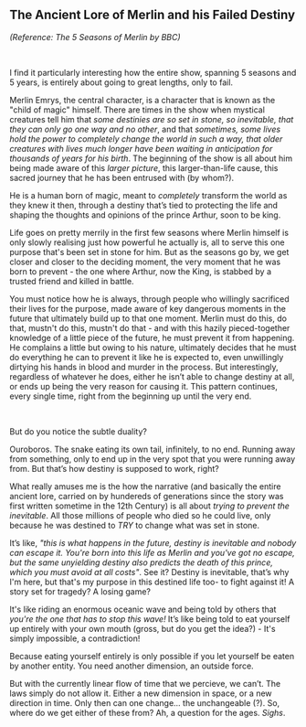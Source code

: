 ## The Ancient Lore of Merlin and his Failed Destiny

*(Reference: The 5 Seasons of Merlin by BBC)*

<br> 

I find it particularly interesting how the entire show, spanning 5 seasons and 5 years, is entirely about going to great lengths, only to fail.

Merlin Emrys, the central character, is a character that is known as the "child of magic" himself. There are times in the show when mystical creatures tell him that _some destinies are so set in stone, so inevitable, that they can only go one way and no other_, and that _sometimes, some lives hold the power to completely change the world in such a way, that older creatures with lives much longer have been waiting in anticipation for thousands of years for his birth_. The beginning of the show is all about him being made aware of this _larger picture_, this larger-than-life cause, this sacred journey that he has been entrused with (by whom?).

He is a human born of magic, meant to _completely_ transform the world as they knew it then, through a destiny that’s tied to protecting the life and shaping the thoughts and opinions of the prince Arthur, soon to be king. 

Life goes on pretty merrily in the first few seasons where Merlin himself is only slowly realising just how powerful he actually is, all to serve this one purpose that's been set in stone for him. But as the seasons go by, we get closer and closer to the deciding moment, the very moment that he was born to prevent - the one where Arthur, now the King, is stabbed by a trusted friend and killed in battle.

You must notice how he is always, through people who willingly sacrificed their lives for the purpose, made aware of key dangerous moments in the future that ultimately build up to that one moment. Merlin must do this, do that, mustn't do this, mustn't do that - and with this hazily pieced-together knowledge of a little piece of the future, he must prevent it from happening. He complains a little but owing to his nature, ultimately decides that he must do everything he can to prevent it like he is expected to, even unwillingly dirtying his hands in blood and murder in the process. But interestingly, regardless of whatever he does, either he isn’t able to change destiny at all, or ends up being the very reason for causing it. This pattern continues, every single time, right from the beginning up until the very end.

<br>

But do you notice the subtle duality?

Ouroboros. The snake eating its own tail, infinitely, to no end. Running away from something, only to end up in the very spot that you were running away from. But that’s how destiny is supposed to work, right?

What really amuses me is the how the narrative (and basically the entire ancient lore, carried on by hundereds of generations since the story was first written sometime in the 12th Century) is all about _trying to prevent the inevitable_. All those millions of people who died so he could live, only because he was destined to _TRY_ to change what was set in stone.

It’s like, _"this is what happens in the future, destiny is inevitable and nobody can escape it. You're born into this life as Merlin and you've got no escape, but the same unyielding destiny also predicts the death of this prince, which you must avoid at all costs"_. See it? Destiny is inevitable, that’s why I'm here, but that's my purpose in this destined life too- to fight against it! A story set for tragedy? A losing game?

It's like riding an enormous oceanic wave and being told by others that _you're the one that has to stop this wave!_ It’s like being told to eat yourself up entirely with your own mouth (gross, but do you get the idea?) - It's simply impossible, a contradiction!


Because eating yourself entirely is only possible if you let yourself be eaten by another entity. You need another dimension, an outside force. 

But with the currently linear flow of time that we percieve, we can’t. The laws simply do not allow it. Either a new dimension in space, or a new direction in time. Only then can one change... the unchangeable (?). So, where do we get either of these from? Ah, a question for the ages. *Sighs*.